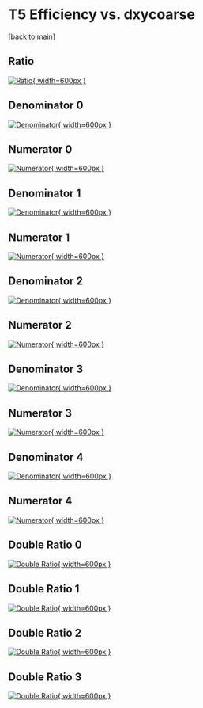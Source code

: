 # T5 Efficiency vs. dxycoarse

[[back to main](./)]



## Ratio

[![Ratio](../mtv/var/T5_vtr_11_0_eff_dxycoarse.png){ width=600px }](../mtv/var/T5_vtr_11_0_eff_dxycoarse.pdf)

## Denominator 0

[![Denominator](../mtv/den/T5_vtr_11_0_eff_dxycoarse_den0.png){ width=600px }](../mtv/den/T5_vtr_11_0_eff_dxycoarse_den0.pdf)

## Numerator 0

[![Numerator](../mtv/num/T5_vtr_11_0_eff_dxycoarse_num0.png){ width=600px }](../mtv/num/T5_vtr_11_0_eff_dxycoarse_num0.pdf)

## Denominator 1

[![Denominator](../mtv/den/T5_vtr_11_0_eff_dxycoarse_den1.png){ width=600px }](../mtv/den/T5_vtr_11_0_eff_dxycoarse_den1.pdf)

## Numerator 1

[![Numerator](../mtv/num/T5_vtr_11_0_eff_dxycoarse_num1.png){ width=600px }](../mtv/num/T5_vtr_11_0_eff_dxycoarse_num1.pdf)

## Denominator 2

[![Denominator](../mtv/den/T5_vtr_11_0_eff_dxycoarse_den2.png){ width=600px }](../mtv/den/T5_vtr_11_0_eff_dxycoarse_den2.pdf)

## Numerator 2

[![Numerator](../mtv/num/T5_vtr_11_0_eff_dxycoarse_num2.png){ width=600px }](../mtv/num/T5_vtr_11_0_eff_dxycoarse_num2.pdf)

## Denominator 3

[![Denominator](../mtv/den/T5_vtr_11_0_eff_dxycoarse_den3.png){ width=600px }](../mtv/den/T5_vtr_11_0_eff_dxycoarse_den3.pdf)

## Numerator 3

[![Numerator](../mtv/num/T5_vtr_11_0_eff_dxycoarse_num3.png){ width=600px }](../mtv/num/T5_vtr_11_0_eff_dxycoarse_num3.pdf)

## Denominator 4

[![Denominator](../mtv/den/T5_vtr_11_0_eff_dxycoarse_den4.png){ width=600px }](../mtv/den/T5_vtr_11_0_eff_dxycoarse_den4.pdf)

## Numerator 4

[![Numerator](../mtv/num/T5_vtr_11_0_eff_dxycoarse_num4.png){ width=600px }](../mtv/num/T5_vtr_11_0_eff_dxycoarse_num4.pdf)

## Double Ratio 0

[![Double Ratio](../mtv/ratio/T5_vtr_11_0_eff_dxycoarse_ratio0.png){ width=600px }](../mtv/ratio/T5_vtr_11_0_eff_dxycoarse_ratio0.pdf)

## Double Ratio 1

[![Double Ratio](../mtv/ratio/T5_vtr_11_0_eff_dxycoarse_ratio1.png){ width=600px }](../mtv/ratio/T5_vtr_11_0_eff_dxycoarse_ratio1.pdf)

## Double Ratio 2

[![Double Ratio](../mtv/ratio/T5_vtr_11_0_eff_dxycoarse_ratio2.png){ width=600px }](../mtv/ratio/T5_vtr_11_0_eff_dxycoarse_ratio2.pdf)

## Double Ratio 3

[![Double Ratio](../mtv/ratio/T5_vtr_11_0_eff_dxycoarse_ratio3.png){ width=600px }](../mtv/ratio/T5_vtr_11_0_eff_dxycoarse_ratio3.pdf)

